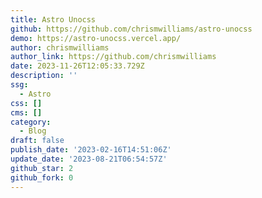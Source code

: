 ```yaml
---
title: Astro Unocss
github: https://github.com/chrismwilliams/astro-unocss
demo: https://astro-unocss.vercel.app/
author: chrismwilliams
author_link: https://github.com/chrismwilliams
date: 2023-11-26T12:05:33.729Z
description: ''
ssg:
  - Astro
css: []
cms: []
category:
  - Blog
draft: false
publish_date: '2023-02-16T14:51:06Z'
update_date: '2023-08-21T06:54:57Z'
github_star: 2
github_fork: 0
---
```

